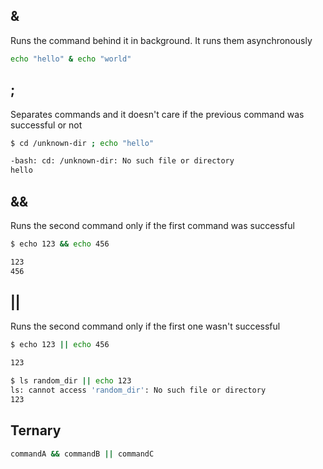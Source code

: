 
## &
Runs the command behind it in background. It runs them asynchronously
```sh
echo "hello" & echo "world"
```

## ;
Separates commands and it doesn't care if the previous command was successful or not
```sh
$ cd /unknown-dir ; echo "hello"

-bash: cd: /unknown-dir: No such file or directory
hello
```

## &&
Runs the second command only if the first command was successful
```sh
$ echo 123 && echo 456

123
456
```

## ||
Runs the second command only if the first one wasn't successful
```sh
$ echo 123 || echo 456

123
```

```sh
$ ls random_dir || echo 123
ls: cannot access 'random_dir': No such file or directory
123
```

## Ternary
```sh
commandA && commandB || commandC
```